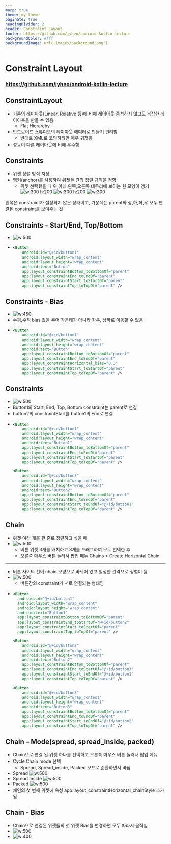 ```yaml
---
marp: true
theme: my-theme
paginate: true
headingDivider: 2
header: Constraint Layout
footer: https://github.com/jyheo/android-kotlin-lecture
backgroundColor: #fff
backgroundImage: url('images/background.png')
---
```


# Constraint Layout
<!-- _class: lead -->
### https://github.com/jyheo/android-kotlin-lecture


## ConstraintLayout
- 기존의 레이아웃(Linear, Relative 등)에 비해 레이아웃 중첩하지 않고도 복잡한 레이아웃을 만들 수 있음
  - Flat Hierarchy
- 안드로이드 스튜디오의 레이아웃 에디터로 만들기 편리함
  - 반대로 XML로 코딩하려면 매우 귀찮음
- 성능이 다른 레이아웃에 비해 우수함


## Constraints
- 위젯 정렬 방식 지정
- 앵커(anchor)를 사용하여 위젯들 간의 정렬 규칙을 정함
  - 위젯 선택했을 때 위,아래,왼쪽,오른쪽 테두리에 보이는 원 모양이 앵커    
  ![w:300 h:200](images/clayout/anchor.png) ![w:300 h:200](images/clayout/anchor2.png) ![w:300](images/clayout/constraints.png)

<!-- _class: noslide -->
왼쪽은 constraint가 설정되지 않은 상태이고, 가운데는 parent와 상,하,좌,우 모두 연결된 constraint를 보여주는 것


## Constraints – Start/End, Top/Bottom
<!-- _class: double nodots noborder -->
- ![w:500](images/clayout/anchor3.png)
-
  ```xml
  <Button
      android:id="@+id/button1"
      android:layout_width="wrap_content"
      android:layout_height="wrap_content"
      android:text="Button"
      app:layout_constraintBottom_toBottomOf="parent"
      app:layout_constraintEnd_toEndOf="parent"
      app:layout_constraintStart_toStartOf="parent"
      app:layout_constraintTop_toTopOf="parent" />
  ```


## Constraints - Bias
<!-- _class: double nodots -->
- ![w:450](images/clayout/bias.png)
- 수평,수직 bias 값을 주어 가운데가 아니라 좌우, 상하로 이동할 수 있음
-
  ```xml
  <Button
      android:id="@+id/button1"
      android:layout_width="wrap_content"
      android:layout_height="wrap_content"
      android:text="Button"
      app:layout_constraintBottom_toBottomOf="parent"
      app:layout_constraintEnd_toEndOf="parent"
      app:layout_constraintHorizontal_bias="0.3"
      app:layout_constraintStart_toStartOf="parent"
      app:layout_constraintTop_toTopOf="parent" />
  ```

## Constraints
<!-- _class: double nodots -->
- ![w:500](images/clayout/constraints-relative.png)
- Button1의 Start, End, Top, Bottom constraint는 parent로 연결
- button2의 constraintStart를 button1의 End로 연결
-
  ```xml
  <Button
      android:id="@+id/button1"
      android:layout_width="wrap_content"
      android:layout_height="wrap_content"
      android:text="Button1"
      app:layout_constraintBottom_toBottomOf="parent"
      app:layout_constraintEnd_toEndOf="parent"
      app:layout_constraintStart_toStartOf="parent"
      app:layout_constraintTop_toTopOf="parent" />

  <Button
      android:id="@+id/button2"
      android:layout_width="wrap_content"
      android:layout_height="wrap_content"
      android:text="Button2"
      app:layout_constraintBottom_toBottomOf="parent"
      app:layout_constraintEnd_toEndOf="parent"
      app:layout_constraintStart_toEndOf="@+id/button1"
      app:layout_constraintTop_toTopOf="parent" />
  ```

## Chain
- 위젯 여러 개를 한 줄로 정렬하고 싶을 때
- ![w:500](images/clayout/chain.png)
  - 버튼 위젯 3개를 배치하고 3개를 드래그하여 모두 선택한 후 
  - 오른쪽 마우스 버튼 눌러서 팝업 메뉴 Chains > Create Horizontal Chain

---
<!-- _class: double nodots -->
- 버튼 사이의 선이 chain 모양으로 바뀌어 있고 일정한 간격으로 정렬이 됨
- ![w:500](images/clayout/chain2.png)
  - 버튼간의 constraint가 서로 연결되는 형태임
-
  ```xml
  <Button
    android:id="@+id/button1"
    android:layout_width="wrap_content"
    android:layout_height="wrap_content"
    android:text="Button1"
    app:layout_constraintBottom_toBottomOf="parent"
    app:layout_constraintEnd_toStartOf="@+id/button2"
    app:layout_constraintStart_toStartOf="parent"
    app:layout_constraintTop_toTopOf="parent" />

  <Button
      android:id="@+id/button2"
      android:layout_width="wrap_content"
      android:layout_height="wrap_content"
      android:text="Button2"
      app:layout_constraintBottom_toBottomOf="parent"
      app:layout_constraintEnd_toStartOf="@+id/button3"
      app:layout_constraintStart_toEndOf="@+id/button1"
      app:layout_constraintTop_toTopOf="parent" />

  <Button
      android:id="@+id/button3"
      android:layout_width="wrap_content"
      android:layout_height="wrap_content"
      android:text="Button3"
      app:layout_constraintBottom_toBottomOf="parent"
      app:layout_constraintEnd_toEndOf="parent"
      app:layout_constraintStart_toEndOf="@+id/button2"
      app:layout_constraintTop_toTopOf="parent" />
  ```

## Chain – Mode(spread, spread_inside, packed)
<!-- _class: double -->
- Chain으로 연결 된 위젯 하나를 선택하고 오른쪽 마우스 버튼 눌러서 팝업 메뉴
- Cycle Chain mode 선택
  - Spread, Spread_inside, Packed 모드로 순환하면서 바뀜
- Spread ![w:500](images/clayout/chain-spread.png) 
- Spread Inside ![w:500](images/clayout/chain-inside.png) 
- Packed ![w:500](images/clayout/chain-packed.png)
- 체인의 첫 번째 위젯에 속성 app:layout_constraintHorizontal_chainStyle 추가됨


## Chain - Bias
<!-- _class: double -->
- Chain으로 연결된 위젯들의 첫 위젯 Bias를 변경하면 모두 따라서 움직임
- ![w:500](images/clayout/chain-bias.png) 
- ![w:400](images/clayout/chain-bias-prop.png) 